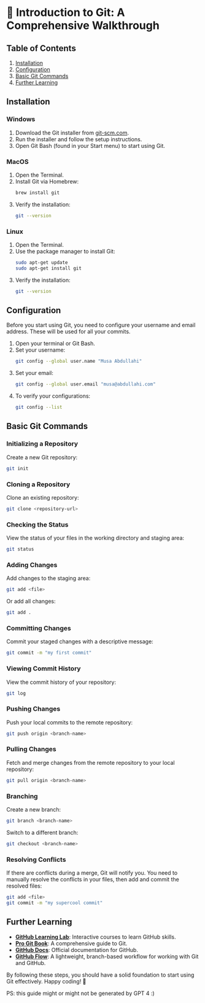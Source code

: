 # 🚀 Introduction to Git: A Comprehensive Walkthrough

## Table of Contents
1. [Installation](#installation)
2. [Configuration](#configuration)
3. [Basic Git Commands](#basic-git-commands)
4. [Further Learning](#further-learning)

## Installation

### Windows
1. Download the Git installer from [git-scm.com](https://git-scm.com/download/win).
2. Run the installer and follow the setup instructions.
3. Open Git Bash (found in your Start menu) to start using Git.

### MacOS
1. Open the Terminal.
2. Install Git via Homebrew:
   ```sh
   brew install git
   ```
3. Verify the installation:
   ```sh
   git --version
   ```

### Linux
1. Open the Terminal.
2. Use the package manager to install Git:
   ```sh
   sudo apt-get update
   sudo apt-get install git
   ```
3. Verify the installation:
   ```sh
   git --version
   ```

## Configuration

Before you start using Git, you need to configure your username and email address. These will be used for all your commits.

1. Open your terminal or Git Bash.
2. Set your username:
   ```sh
   git config --global user.name "Musa Abdullahi"
   ```
3. Set your email:
   ```sh
   git config --global user.email "musa@abdullahi.com"
   ```
4. To verify your configurations:
   ```sh
   git config --list
   ```

## Basic Git Commands

### Initializing a Repository
Create a new Git repository:
```sh
git init
```

### Cloning a Repository
Clone an existing repository:
```sh
git clone <repository-url>
```

### Checking the Status
View the status of your files in the working directory and staging area:
```sh
git status
```

### Adding Changes
Add changes to the staging area:
```sh
git add <file>
```
Or add all changes:
```sh
git add .
```

### Committing Changes
Commit your staged changes with a descriptive message:
```sh
git commit -m "my first commit"
```

### Viewing Commit History
View the commit history of your repository:
```sh
git log
```

### Pushing Changes
Push your local commits to the remote repository:
```sh
git push origin <branch-name>
```

### Pulling Changes
Fetch and merge changes from the remote repository to your local repository:
```sh
git pull origin <branch-name>
```

### Branching
Create a new branch:
```sh
git branch <branch-name>
```

Switch to a different branch:
```sh
git checkout <branch-name>
```

### Resolving Conflicts
If there are conflicts during a merge, Git will notify you. You need to manually resolve the conflicts in your files, then add and commit the resolved files:
```sh
git add <file>
git commit -m "my supercool commit"
```

## Further Learning

- **[GitHub Learning Lab](https://lab.github.com/)**: Interactive courses to learn GitHub skills.
- **[Pro Git Book](https://git-scm.com/book/en/v2)**: A comprehensive guide to Git.
- **[GitHub Docs](https://docs.github.com/en/github)**: Official documentation for GitHub.
- **[GitHub Flow](https://guides.github.com/introduction/flow/)**: A lightweight, branch-based workflow for working with Git and GitHub.

By following these steps, you should have a solid foundation to start using Git effectively. Happy coding! 🚀

PS: this guide might or might not be generated by GPT 4 :)